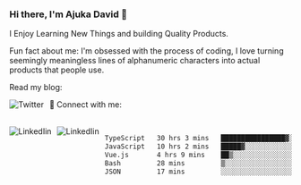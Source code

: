 ### Hi there, I'm Ajuka David 🥷

I Enjoy Learning New Things and building Quality Products.

Fun fact about me: I'm obsessed with the process of coding, I love turning seemingly meaningless lines of alphanumeric characters into actual products that people use.

Read my blog:

<a href="https://tobit.hashnode.dev/"> <img src="https://img.shields.io/badge/Hashnode-2962FF?style=for-the-badge&logo=hashnode&logoColor=white"
     alt="Twitter"
     style="float: left; margin-right: 10px;" /> </a>


📱 Connect with me: 

<br />
<a href="https://www.linkedin.com/in/david-ajuka-630660144/"> <img src="https://img.shields.io/badge/LinkedIn-0077B5?style=for-the-badge&logo=linkedin&logoColor=white"
     alt="LinkedIin"
     style="float: left; margin-right: 10px;" /> </a> <a href="mailto:ajuka.zephiniah@gmail.com"> <img src="https://img.shields.io/badge/Gmail-D14836?style=for-the-badge&logo=gmail&logoColor=white"
     alt="LinkedIin"
     style="float: left; margin-right: 10px;" /> </a>
     

<!--START_SECTION:waka-->

```txt
TypeScript   30 hrs 3 mins   ████████████████▓░░░░░░░░   66.53 %
JavaScript   10 hrs 2 mins   █████▓░░░░░░░░░░░░░░░░░░░   22.23 %
Vue.js       4 hrs 9 mins    ██▒░░░░░░░░░░░░░░░░░░░░░░   09.21 %
Bash         28 mins         ▒░░░░░░░░░░░░░░░░░░░░░░░░   01.06 %
JSON         17 mins         ░░░░░░░░░░░░░░░░░░░░░░░░░   00.65 %
```

<!--END_SECTION:waka-->
